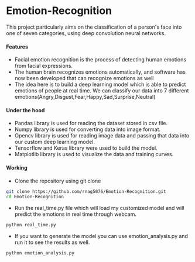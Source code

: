 # Emotion-Recognition
This project particularly aims on the classification of a person's face into one of seven categories, using deep convolution neural networks. 

#### Features
 - Facial emotion recognition is the process of detecting human emotions from facial expressions.
 - The human brain recognizes emotions automatically, and software has now been developed that can recognize emotions as well
 - The idea here is to build a deep learning model which is able to predict emotions of people at real time. We can classify our data into 7 different emotions(Angry,Disgust,Fear,Happy,Sad,Surprise,Neutral)

#### Under the hood
 - Pandas library is used for reading the dataset stored in csv file.
 - Numpy library is used for converting data into image format.
 - Opencv library is used for reading image data and passing that data into our custom deep learning model.
 - Tensorflow and Keras library were used to build the model.
 - Matplotlib library is used to visualize the data and training curves.

#### Working
- Clone the repository using git clone 
```bash
git clone https://github.com/rnag5076/Emotion-Recognition.git
cd Emotion-Recognition
```
- Run the real_time.py file which will load my customized model and will predict the emotions in real time through webcam.
```bash
python real_time.py
```
- If you want to generate the model you can use emotion_analysis.py and run it to see the results as well.
```bash
python emotion_analysis.py
```
